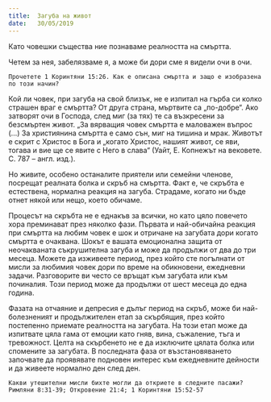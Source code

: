 ```yaml
---
title:  Загуба на живот
date:   30/05/2019
---
```


Като човешки същества ние познаваме реалността на смъртта.

Четем за нея, забелязваме я, а може би дори сме я видели очи в очи. 

`Прочетете 1 Коринтяни 15:26. Как е описана смъртта и защо е изобразена по този начин?`

Кой ли човек, при загуба на свой близък, не е изпитал на гърба си колко страшен враг е смъртта? От друга страна, мъртвите са „по-добре“. Ако затворят очи в Господа, след миг (за тях) те са възкресени за безсмъртен живот. „За вярващия човек смъртта е маловажен въпрос (…) За християнина смъртта е само сън, миг на тишина и мрак. Животът е скрит с Христос в Бога и „когато Христос, нашият живот, се яви, тогава и вие ще се явите с Него в слава“ (Уайт, Е. Копнежът на вековете. С. 787 – англ. изд.).

Но живите, особено останалите приятели или семейни членове, посрещат реалната болка и скръб на смъртта. Факт е, че скръбта е естествена, нормална реакция на загуба. Страдаме, когато ни бъде отнет някой или нещо, което обичаме.

Процесът на скръбта не е еднакъв за всички, но като цяло повечето хора преминават през няколко фази. Първата и най-обичайна реакция при смъртта на любим човек е шок и отричане на загубата дори когато смъртта е очаквана. Шокът е вашата емоционална защита от неочакваната съкрушителна загуба и може да продължи от два до три месеца. Можете да изживеете период, през който сте погълнати от мисли за любимия човек дори по време на обикновени, ежедневни задачи. Разговорите ви често се връщат към загубата или към починалия. Този период може да продължи от шест месеца до една година. 

Фазата на отчаяние и депресия е дълъг период на скръб, може би най-болезненият и продължителен етап за скърбящия, през който постепенно приемате реалността на загубата. На този етап може да изпитвате цяла гама от емоции като гняв, вина, съжаление, тъга и тревожност. Целта на скърбенето не е да изключите цялата болка или спомените за загубата. В последната фаза от възстановяването започвате да проявявате подновен интерес към ежедневните дейности и да живеете нормално ден след ден.

`Какви утешителни мисли бихте могли да откриете в следните пасажи? Римляни 8:31-39; Откровение 21:4; 1 Коринтяни 15:52-57`